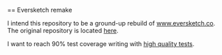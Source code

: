 == Eversketch remake

I intend this repository to be a ground-up rebuild of www.eversketch.co. The original repository is located [here]().

I want to reach 90% test coverage writing with [high quality tests](http://martinfowler.com/bliki/TestCoverage.html).
